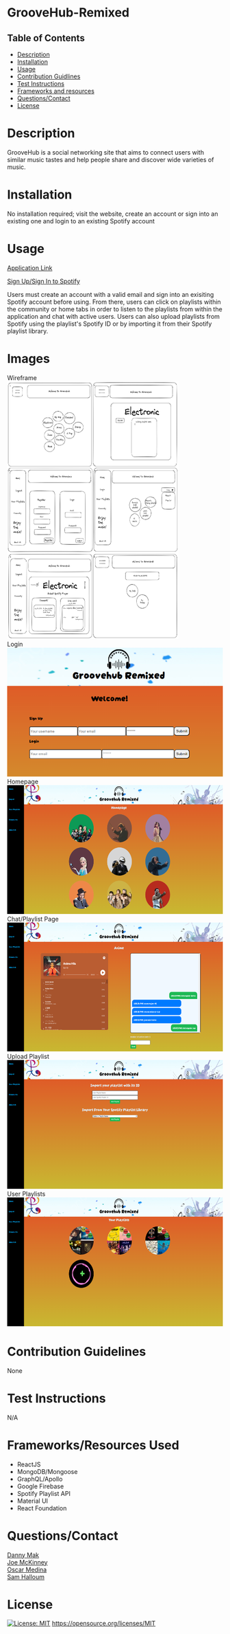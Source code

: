 # GrooveHub-Remixed

  ##  Table of Contents 
   - [Description](#desc) 
   - [Installation](#ins)
   - [Usage](#use)
   - [Contribution Guidlines](#con) 
   - [Test Instructions](#test)
   - [Frameworks and resources](#frame)
   - [Questions/Contact](#ques)
   - [License](#license) 
  
  # Description <a id="desc"></a>
  GrooveHub is a social networking site that aims to connect users with similar music tastes and help people share and discover wide varieties of music. 
  
  # Installation <a id="ins"></a>
  No installation required; visit the website, create an account or sign into an existing one and login to an existing Spotify account
  
  # Usage <a id="use"></a>

  [Application Link](https://groovehub-remixed-2f12da1632a2.herokuapp.com/)

  [Sign Up/Sign In to Spotify](https://open.spotify.com/)

  Users must create an account with a valid email and sign into an exisiting Spotify account before using. From there, users can click on playlists within the community or home tabs in order to listen to the playlists from within the application and chat with active users. Users can also upload playlists from Spotify using the playlist's Spotify ID or by importing it from their Spotify playlist library.

  # Images
  Wireframe
  <br>
  <img src="./client/public/images/groovehub%20remixed%20framework%20(1).png" width ="400" height="600">
  <br>
  Login
  <br>
  <img src="./client/public/images/Screenshot%202023-06-18%20183227.png" width ="600" height="300">
  <br>
  Homepage
  <br>
  <img src="./client/public/images/home.png" width ="600" height="300">
  <br>
  Chat/Playlist Page
  <br>
  <img src="./client/public/images/playlistpage.png" width ="600" height="300">
  <br>
    Upload Playlist
  <br>
  <img src="./client/public/images/uploadplaylist.png" width ="600" height="300">
  <br>
   User Playlists
  <br>
  <img src="./client/public/images/yourplaylists.png" width ="600" height="300">
  # Contribution Guidelines <a id="con"></a>
  None
  
  # Test Instructions <a id="test"></a>
  N/A

  # Frameworks/Resources Used <a id="frame"></a>
  - ReactJS
  - MongoDB/Mongoose
  - GraphQL/Apollo
  - Google Firebase
  - Spotify Playlist API
  - Material UI
  - React Foundation

  
  # Questions/Contact <a id="ques"></a>
  <a href="https://github.com/Dannymak1993">Danny Mak</a>
  <br>
  <a href="https://github.com/Joecode22">Joe McKinney</a>
  <br>
  <a href="https://github.com/oscarmedina234">Oscar Medina</a>
  <br>
  <a href="https://github.com/SamH16205">Sam Halloum</a>
  

  # License
  [![License: MIT](https://img.shields.io/badge/License-MIT-yellow.svg)](https://opensource.org/licenses/MIT) https://opensource.org/licenses/MIT 
  <a id="license"></a>
  
